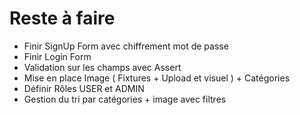 # Reste à faire

- Finir SignUp Form avec chiffrement mot de passe
- Finir Login Form
- Validation sur les champs avec Assert
- Mise en place Image ( Fixtures + Upload et visuel ) + Catégories
- Définir Rôles USER et ADMIN
- Gestion du tri par catégories + image avec filtres

